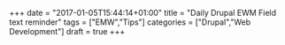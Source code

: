 +++
date = "2017-01-05T15:44:14+01:00"
title = "Daily Drupal EWM Field text reminder"
tags = ["EMW","Tips"]
categories = ["Drupal","Web Development"]
draft = true
+++

